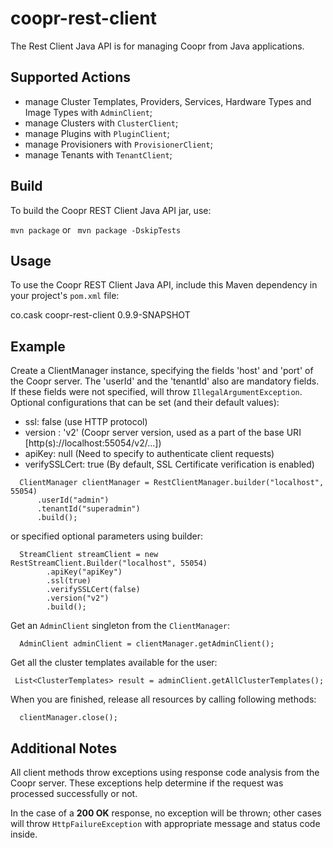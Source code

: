 coopr-rest-client
==================

The Rest Client Java API is for managing Coopr from Java applications.

## Supported Actions

 - manage Cluster Templates, Providers, Services, Hardware Types and Image Types with ```AdminClient```;
 - manage Clusters with ```ClusterClient```;
 - manage Plugins with ```PluginClient```;
 - manage Provisioners with ```ProvisionerClient```;
 - manage Tenants with ```TenantClient```; 

## Build
 
 To build the Coopr REST Client Java API jar, use:
 
 ```mvn package``` or ``` mvn package -DskipTests```

## Usage

 To use the Coopr REST Client Java API, include this Maven dependency in your project's ```pom.xml``` file:
 
 <dependency>
  <groupId>co.cask</groupId>
  <artifactId>coopr-rest-client</artifactId>
  <version>0.9.9-SNAPSHOT</version>
 </dependency>
            
## Example
   
 Create a ClientManager instance, specifying the fields 'host' and 'port' of the Coopr server.
 The 'userId' and the 'tenantId' also are mandatory fields. If these fields were not specified, will throw 
 ```IllegalArgumentException```. 
 Optional configurations that can be set (and their default values):
  
  - ssl: false (use HTTP protocol) 
  - version : 'v2' (Coopr server version, used as a part of the base URI [http(s)://localhost:55054/v2/...]) 
  - apiKey:  null (Need to specify to authenticate client requests)
  - verifySSLCert: true (By default, SSL Certificate verification is enabled) 
   
 ```
   ClientManager clientManager = RestClientManager.builder("localhost", 55054)
       .userId("admin")
       .tenantId("superadmin")
       .build();
 ```
      
 or specified optional parameters using builder:
 
 ```
   StreamClient streamClient = new RestStreamClient.Builder("localhost", 55054)
         .apiKey("apiKey")
         .ssl(true)
         .verifySSLCert(false)
         .version("v2")
         .build();
 ```
 
 Get an ```AdminClient``` singleton from the ```ClientManager```:
 
 ```
   AdminClient adminClient = clientManager.getAdminClient();
 ```
 Get all the cluster templates available for the user:     
 
 ```
  List<ClusterTemplates> result = adminClient.getAllClusterTemplates();
 ```
   
 When you are finished, release all resources by calling following methods:
  
 ```  
   clientManager.close();
 ```

## Additional Notes
 
 All client methods throw exceptions using response code analysis from the Coopr server. 
 These exceptions help determine if the request was processed successfully or not.
 
 In the case of a **200 OK** response, no exception will be thrown; other cases will throw ```HttpFailureException```
 with appropriate message and status code inside. 
 